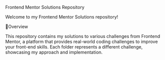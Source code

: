 Frontend Mentor Solutions Repository

Welcome to my Frontend Mentor Solutions repository! 

🚀Overview

This repository contains my solutions to various challenges from Frontend Mentor, a platform that provides real-world coding challenges to improve your front-end skills. Each folder represents a different challenge, showcasing my approach and implementation.


